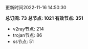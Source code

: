 更新时间2022-11-16 14:50:30

**总订阅: 73**
**总节点: 1021**
**有效节点: 351**
- v2ray节点: 214
- trojan节点: 86
- ss节点: 51
